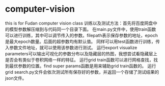 # computer-vision
this is for Fudan computer vision class
训练以及测试方法：首先将百度网盘中的模型参数解压缩到与代码同一个目录下面。
在main.py文件中，使用train函数可以进行训练，其中可以调节传入的参数。filepath表示保存参数的地址，epoch是最大epoch数量。后面的超参数均有默认值。
同样可以用test函数进行训练，传入参数文件地址，就可以使用该参数进行测试。
运行export visualize parameters可以输出可视化的参数分布以及隐藏层的热图，我想尝试看隐藏层上是否会有类似于卷积网络一样的特征。
运行grid train函数可以进行网格查找，找到最优参数的位置。find super params函数是用来辅助grid train函数的。
运行grid search.py文件会依次测试所有保存好的参数，并返回一个存储了测试结果的json文件。


